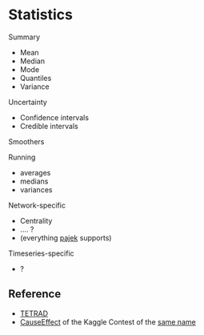 Statistics
==========



Summary
* Mean
* Median
* Mode
* Quantiles
* Variance


Uncertainty
* Confidence intervals
* Credible intervals


Smoothers

Running
* averages
* medians
* variances


Network-specific
* Centrality
* .... ?
* (everything [pajek](http://vlado.fmf.uni-lj.si/pub/networks/Pajek/) supports) 

Timeseries-specific
* ?


Reference
-------------

* [TETRAD](http://www.phil.cmu.edu/projects/tetrad/)
* [CauseEffect](http://www.causality.inf.ethz.ch/cause-effect.php?page=help) of the Kaggle Contest of the [same name](http://www.kaggle.com/c/cause-effect-pairs)
